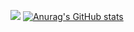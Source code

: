 ![](https://i.imgur.com/lWdA3OU.gif)
[![Anurag's GitHub stats](https://github-readme-stats.vercel.app/api?username=CatsheeDev)](https://github.com/anuraghazra/github-readme-stats)
